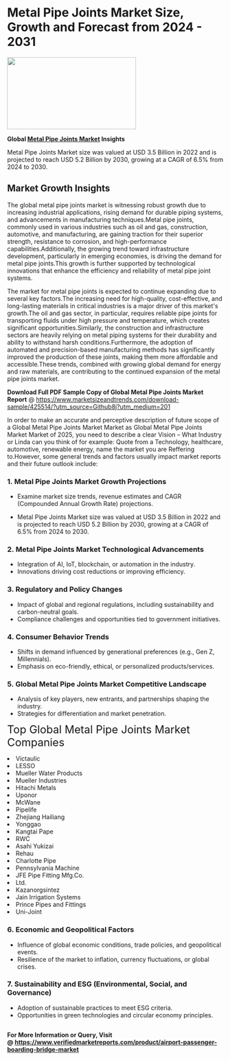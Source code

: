 <H1>Metal Pipe Joints Market Size, Growth and Forecast from 2024 - 2031</H1><img class="aligncenter size-medium wp-image-584254" src="https://thirdeyenews.in/wp-content/uploads/2024/09/Global-Market-Research-300x168.jpeg" alt="" width="300" height="168" /><p><strong>Global&nbsp;<a href="https://www.marketsizeandtrends.com/download-sample/425514/?utm_source=Github8j?utm_medium=201">Metal Pipe Joints Market</a> Insights</strong></p><p>Metal Pipe Joints Market size was valued at USD 3.5 Billion in 2022 and is projected to reach USD 5.2 Billion by 2030, growing at a CAGR of 6.5% from 2024 to 2030.</p><p><h2>Market Growth Insights</h2> <p>The global metal pipe joints market is witnessing robust growth due to increasing industrial applications, rising demand for durable piping systems, and advancements in manufacturing techniques.Metal pipe joints, commonly used in various industries such as oil and gas, construction, automotive, and manufacturing, are gaining traction for their superior strength, resistance to corrosion, and high-performance capabilities.Additionally, the growing trend toward infrastructure development, particularly in emerging economies, is driving the demand for metal pipe joints.This growth is further supported by technological innovations that enhance the efficiency and reliability of metal pipe joint systems.</p> <p>The market for metal pipe joints is expected to continue expanding due to several key factors.The increasing need for high-quality, cost-effective, and long-lasting materials in critical industries is a major driver of this market's growth.The oil and gas sector, in particular, requires reliable pipe joints for transporting fluids under high pressure and temperature, which creates significant opportunities.Similarly, the construction and infrastructure sectors are heavily relying on metal piping systems for their durability and ability to withstand harsh conditions.Furthermore, the adoption of automated and precision-based manufacturing methods has significantly improved the production of these joints, making them more affordable and accessible.These trends, combined with growing global demand for energy and raw materials, are contributing to the continued expansion of the metal pipe joints market.<p><span class=""><strong>Download Full PDF Sample Copy of Global Metal Pipe Joints Market Report</strong> @ <a href="https://www.marketsizeandtrends.com/download-sample/425514/?utm_source=Github8j?utm_medium=201" target="_blank">https://www.marketsizeandtrends.com/download-sample/425514/?utm_source=Github8j?utm_medium=201</a></span></p><p>In order to make an accurate and perceptive description of future scope of a Global&nbsp;Metal Pipe Joints Market Market as Global&nbsp;Metal Pipe Joints Market Market of 2025, you need to describe a clear Vision &ndash; What Industry or Linda can you think of for example: Quote from a Technology, healthcare, automotive, renewable energy, name the market you are Reffering to.However, some general trends and factors usually impact market reports and their future outlook include:</p><h3>1.&nbsp;<strong>Metal Pipe Joints Market Growth Projections</strong></h3><ul><li>Examine market size trends, revenue estimates and CAGR (Compounded Annual Growth Rate) projections.</li><li><p>Metal Pipe Joints Market size was valued at USD 3.5 Billion in 2022 and is projected to reach USD 5.2 Billion by 2030, growing at a CAGR of 6.5% from 2024 to 2030.</p></li></ul><h3>2.&nbsp;<strong>Metal Pipe Joints Market Technological Advancements</strong></h3><ul><li>Integration of AI, IoT, blockchain, or automation in the industry.</li><li>Innovations driving cost reductions or improving efficiency.</li></ul><h3>3.&nbsp;<strong>Regulatory and Policy Changes</strong></h3><ul><li>Impact of global and regional regulations, including sustainability and carbon-neutral goals.</li><li>Compliance challenges and opportunities tied to government initiatives.</li></ul><h3>4.&nbsp;<strong>Consumer Behavior Trends</strong></h3><ul><li>Shifts in demand influenced by generational preferences (e.g., Gen Z, Millennials).</li><li>Emphasis on eco-friendly, ethical, or personalized products/services.</li></ul><h3>5.&nbsp;<strong>Global Metal Pipe Joints Market Competitive Landscape</strong></h3><ul><li>Analysis of key players, new entrants, and partnerships shaping the industry.</li><li>Strategies for differentiation and market penetration.</li></ul><p data-pm-slice="1 1 []"><span style="color: inherit; font-family: inherit; font-size: 25px;">Top Global Metal Pipe Joints Market Companies</span></p><div class="" data-test-id=""><p><li>Victaulic</li><li> LESSO</li><li> Mueller Water Products</li><li> Mueller Industries</li><li> Hitachi Metals</li><li> Uponor</li><li> McWane</li><li> Pipelife</li><li> Zhejiang Hailiang</li><li> Yonggao</li><li> Kangtai Pape</li><li> RWC</li><li> Asahi Yukizai</li><li> Rehau</li><li> Charlotte Pipe</li><li> Pennsylvania Machine</li><li> JFE Pipe Fitting Mfg.Co.</li><li> Ltd.</li><li> Kazanorgsintez</li><li> Jain Irrigation Systems</li><li> Prince Pipes and Fittings</li><li> Uni-Joint</li></p></div><h3>6.&nbsp;<strong>Economic and Geopolitical Factors</strong></h3><ul><li>Influence of global economic conditions, trade policies, and geopolitical events.</li><li>Resilience of the market to inflation, currency fluctuations, or global crises.</li></ul><h3>7.&nbsp;<strong>Sustainability and ESG (Environmental, Social, and Governance)</strong></h3><ul><li>Adoption of sustainable practices to meet ESG criteria.</li><li>Opportunities in green technologies and circular economy principles.</li></ul><h2><strong style="font-size: 14px;">For More Information or Query, Visit @&nbsp;</strong><a style="background-color: #ffffff; font-size: 14px;" href="https://www.marketsizeandtrends.com/report/metal-pipe-joints-market/" target="_blank">https://www.verifiedmarketreports.com/product/airport-passenger-boarding-bridge-market</a></h2>